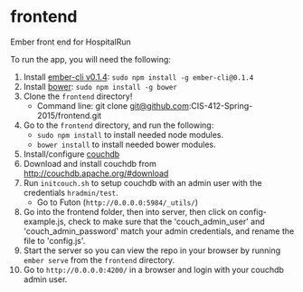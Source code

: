 frontend
========

Ember front end for HospitalRun

To run the app, you will need the following:

1. Install [ember-cli v0.1.4](https://www.npmjs.org/package/ember-cli): `sudo npm install -g ember-cli@0.1.4`
2. Install [bower](https://www.npmjs.org/package/bower): `sudo npm install -g bower`
3. Clone the `frontend` directory! 
   * Command line: git clone git@github.com:CIS-412-Spring-2015/frontend.git
4. Go to the `frontend` directory, and run the following:
    * `sudo npm install` to install needed node modules.
    * `bower install` to install needed bower modules.
5. Install/configure [couchdb](http://couchdb.apache.org/)
  1. Download and install couchdb from http://couchdb.apache.org/#download
  2. Run `initcouch.sh` to setup couchdb with an admin user with the credentials `hradmin/test`.  
      * Go to Futon (`http://0.0.0.0:5984/_utils/`)
6. Go into the frontend folder, then into server, then click on config-example.js, check to make sure that the 'couch_admin_user' and 'couch_admin_password' match your admin credentials, and rename the file to 'config.js'. 
7. Start the server so you can view the repo in your browser by running `ember serve` from the `frontend` directory.
8. Go to `http://0.0.0.0:4200/` in a browser and login with your couchdb admin user.
